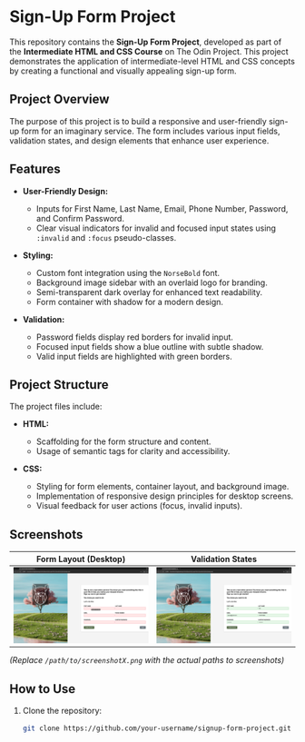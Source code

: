 # Sign-Up Form Project

This repository contains the **Sign-Up Form Project**, developed as part of the **Intermediate HTML and CSS Course** on The Odin Project. This project demonstrates the application of intermediate-level HTML and CSS concepts by creating a functional and visually appealing sign-up form.

## Project Overview

The purpose of this project is to build a responsive and user-friendly sign-up form for an imaginary service. The form includes various input fields, validation states, and design elements that enhance user experience.

## Features

- **User-Friendly Design:** 
  - Inputs for First Name, Last Name, Email, Phone Number, Password, and Confirm Password.
  - Clear visual indicators for invalid and focused input states using `:invalid` and `:focus` pseudo-classes.

- **Styling:**
  - Custom font integration using the `NorseBold` font.
  - Background image sidebar with an overlaid logo for branding.
  - Semi-transparent dark overlay for enhanced text readability.
  - Form container with shadow for a modern design.

- **Validation:**
  - Password fields display red borders for invalid input.
  - Focused input fields show a blue outline with subtle shadow.
  - Valid input fields are highlighted with green borders.

## Project Structure

The project files include:

- **HTML:** 
  - Scaffolding for the form structure and content.
  - Usage of semantic tags for clarity and accessibility.
  
- **CSS:** 
  - Styling for form elements, container layout, and background image.
  - Implementation of responsive design principles for desktop screens.
  - Visual feedback for user actions (focus, invalid inputs).

## Screenshots

| Form Layout (Desktop) | Validation States |
|------------------------|-------------------|
| ![Form Layout](Screenshot1.png) | ![Validation States](/Screenshot2.png) |

*(Replace `/path/to/screenshotX.png` with the actual paths to screenshots)*

## How to Use

1. Clone the repository:
   ```bash
   git clone https://github.com/your-username/signup-form-project.git
